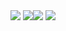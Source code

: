 <img src="[https://github-readme-streak-stats.herokuapp.com?user=nivin77789&theme=github-dark&hide_border=true&date_format=M%20j%5B%2C%20Y%5D](https://drive.google.com/file/d/1pW_xQ0nit65l3psj7_vYNLh0cUfo0RGM/view?usp=drive_link)">
<img src="https://github-readme-streak-stats.herokuapp.com?user=nivin77789&theme=github-dark&hide_border=true&date_format=M%20j%5B%2C%20Y%5D"><img src="https://github-readme-stats.vercel.app/api?username=nivin77789&show_icons=true&theme=github_dark&hide_border=true"> <img src="https://github-readme-stats.vercel.app/api/top-langs/?username=nivin77789&layout=compact&theme=github_dark&hide_border=true">
